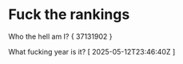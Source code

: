 # Fuck the rankings

Who the hell am I?
{ 37131902 }

What fucking year is it?
[ 2025-05-12T23:46:40Z ]
